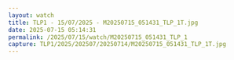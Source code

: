 ```yaml
---
layout: watch
title: TLP1 - 15/07/2025 - M20250715_051431_TLP_1T.jpg
date: 2025-07-15 05:14:31
permalink: /2025/07/15/watch/M20250715_051431_TLP_1
capture: TLP1/2025/202507/20250714/M20250715_051431_TLP_1T.jpg
---
```

